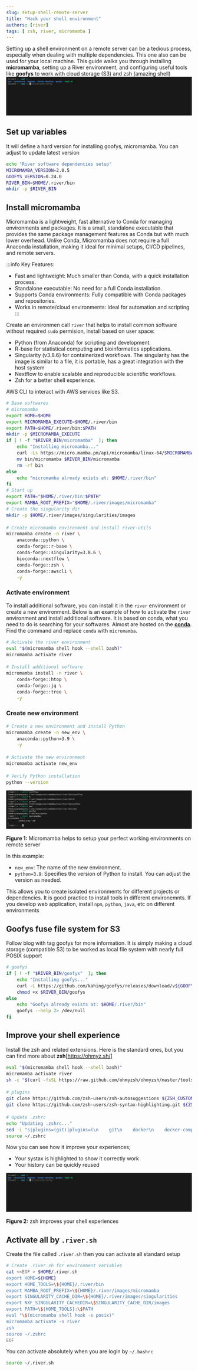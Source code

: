 ```yaml
---
slug: setup-shell-remote-server
title: "Hack your shell environment"
authors: [river]
tags: [ zsh, river, micromamba ]
---
```



Setting up a shell environment on a remote server can be a tedious process, especially when dealing with multiple dependencies. This one also can be used for your local machine.
This guide walks you through installing **micromamba**, setting up a River environment, and configuring useful tools like **goofys** to work with cloud storage  (S3) and zsh (amazing shell)
![zsh](./zsh.png)

<!-- truncate -->
## Set up variables
It will define a hard version for installing goofys, micromamba. You can adjust to update latest version 
```bash
echo "River software dependencies setup"
MICROMAMBA_VERSION=2.0.5
GOOFYS_VERSION=0.24.0
RIVER_BIN=$HOME/.river/bin
mkdir -p $RIVER_BIN
```

## Install micromamba
Micromamba is a lightweight, fast alternative to Conda for managing environments and packages. 
It is a small, standalone executable that provides the same package management features as Conda but with much lower overhead. Unlike Conda, Micromamba does not require a full Anaconda installation, making it ideal for minimal setups, CI/CD pipelines, and remote servers.

:::info
Key Features:

+ Fast and lightweight: Much smaller than Conda, with a quick installation process.
+ Standalone executable: No need for a full Conda installation.
+ Supports Conda environments: Fully compatible with Conda packages and repositories.
+ Works in remote/cloud environments: Ideal for automation and scripting
:::

Create an environmen call `river` that helps to install common software without required `sudo` permision, install based on user space:
+ Python (from Anaconda) for scripting and development.
+ R-base for statistical computing and bioinformatics applications.
+ Singularity (v3.8.6) for containerized workflows. The singularity has the image is similar to a file, it is portable, has a great integration with the host system
+ Nextflow to enable scalable and reproducible scientific workflows.
+ Zsh for a better shell experience.

AWS CLI to interact with AWS services like S3.
```bash
# Base softwares
# micromamba
export HOME=$HOME
export MICROMAMBA_EXECUTE=$HOME/.river/bin
export PATH=$HOME/.river/bin:$PATH
mkdir -p $MICROMAMBA_EXECUTE
if [ ! -f "$RIVER_BIN/micromamba"  ]; then
    echo "Installing micromamba..."
    curl -Ls https://micro.mamba.pm/api/micromamba/linux-64/$MICROMAMBA_VERSION | tar -xvj bin/micromamba
    mv bin/micromamba $RIVER_BIN/micromamba
    rm -rf bin
else
    echo "micromamba already exists at: $HOME/.river/bin"
fi
# Start up
export PATH="$HOME/.river/bin:$PATH"
export MAMBA_ROOT_PREFIX="$HOME/.river/images/micromamba"
# Create the singularity dir
mkdir -p $HOME/.river/images/singularities/images

# Create micromamba environment and install river-utils
micromamba create -n river \
    anaconda::python \
    conda-forge::r-base \
    conda-forge::singularity=3.8.6 \
    bioconda::nextflow \
    conda-forge::zsh \
    conda-forge::awscli \
    -y
```

### Activate environment
To install additional software, you can install it in the `river` environment or create a new environment. Below is an example of how to activate the `river` environment and install additional software.
It is based on conda, what you need to do is searching for your softwares. Almost are hosted on the [**conda**](https://anaconda.org/). Find the command and replace `conda` with `micromamba`.

```bash
# Activate the river environment
eval "$(micromamba shell hook --shell bash)"
micromamba activate river

# Install additional software
micromamba install -n river \
    conda-forge::htop \
    conda-forge::jq \
    conda-forge::tree \
    -y
```
### Create new environment
```bash
# Create a new environment and install Python
micromamba create -n new_env \
    anaconda::python=3.9 \
    -y

# Activate the new environment
micromamba activate new_env

# Verify Python installation
python --version
```
![micromamba](./micromamba.png)

**Figure 1:** Micromamba helps to setup your perfect working environments on remote server

In this example:
- `new_env`: The name of the new environment.
- `python=3.9`: Specifies the version of Python to install. You can adjust the version as needed.

This allows you to create isolated environments for different projects or dependencies. It is good practice to install tools in different environemnts.
If you develop web application, install `npm`, `python`, `java`, etc on different environments

##  Goofys fuse file system for S3
Follow blog with tag goofys for more information. It is simply making a cloud storage (compatible S3) to be worked as local file system with nearly full POSIX support
```bash
# goofys
if [ ! -f "$RIVER_BIN/goofys"  ]; then
    echo "Installing goofys..."
    curl -L https://github.com/kahing/goofys/releases/download/v${GOOFYS_VERSION}/goofys -o $RIVER_BIN/goofys
    chmod +x $RIVER_BIN/goofys
else
    echo "Goofys already exists at: $HOME/.river/bin"
    goofys --help 2> /dev/null
fi
```

## Improve your shell experience
Install the zsh and related extensions. Here is the standard ones, but you can find more about **zsh**[https://ohmyz.sh/]

```bash
eval "$(micromamba shell hook --shell bash)"
micromamba activate river
sh -c "$(curl -fsSL https://raw.github.com/ohmyzsh/ohmyzsh/master/tools/install.sh)" "" --unattended

# plugins
git clone https://github.com/zsh-users/zsh-autosuggestions ${ZSH_CUSTOM:-~/.oh-my-zsh/custom}/plugins/zsh-autosuggestions
git clone https://github.com/zsh-users/zsh-syntax-highlighting.git ${ZSH_CUSTOM:-~/.oh-my-zsh/custom}/plugins/zsh-syntax-highlighting

# Update .zshrc
echo "Updating .zshrc..."
sed -i "s|plugins=(git)|plugins=(\n    git\n    docker\n    docker-compose\n    history\n    rsync\n    safe-paste\n    zsh-autosuggestions\n    zsh-syntax-highlighting\n)\n|" ~/.zshrc
source ~/.zshrc
```

Now you can see how it improve your experiences;
+ Your systax is highlighted to show it correctly work
+ Your history can be quickly reused
  

![zsh](./zsh.png)

**Figure 2:** zsh improves your shell experiences

## Activate all by `.river.sh`
Create the file called `.river.sh` then you can activate all standard setup

```bash
# Create .river.sh for environment variables
cat <<EOF > $HOME/.river.sh
export HOME=${HOME}
export HOME_TOOLS=\${HOME}/.river/bin
export MAMBA_ROOT_PREFIX=\${HOME}/.river/images/micromamba
export SINGULARITY_CACHE_DIR=\${HOME}/.river/images/singularities
export NXF_SINGULARITY_CACHEDIR=\$SINGULARITY_CACHE_DIR/images
export PATH=\${HOME_TOOLS}:\$PATH
eval "\$(micromamba shell hook -s posix)"
micromamba activate -n river
zsh 
source ~/.zshrc
EOF
```

You can activate absolutely when you are login by `~/.bashrc`
```bash
source ~/.river.sh
```
